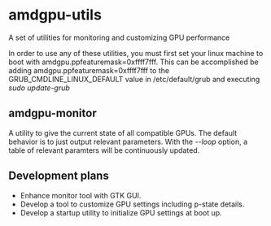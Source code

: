 # amdgpu-utils
A set of utilities for monitoring and customizing GPU performance

In order to use any of these utilities, you must first set your linux machine 
to boot with amdgpu.ppfeaturemask=0xffff7fff.  This can be accomplished be adding
amdgpu.ppfeaturemask=0xffff7fff to the GRUB_CMDLINE_LINUX_DEFAULT value in 
/etc/default/grub and executing *sudo update-grub*

## amdgpu-monitor
A utility to give the current state of all compatible GPUs.  The default behavior
is to just output relevant parameters. With the *--loop* option, a table of relevant
paramters will be continuously updated.

## Development plans
* Enhance monitor tool with GTK GUI.
* Develop a tool to customize GPU settings including p-state details.
* Develop a startup utility to initialize GPU settings at boot up.
